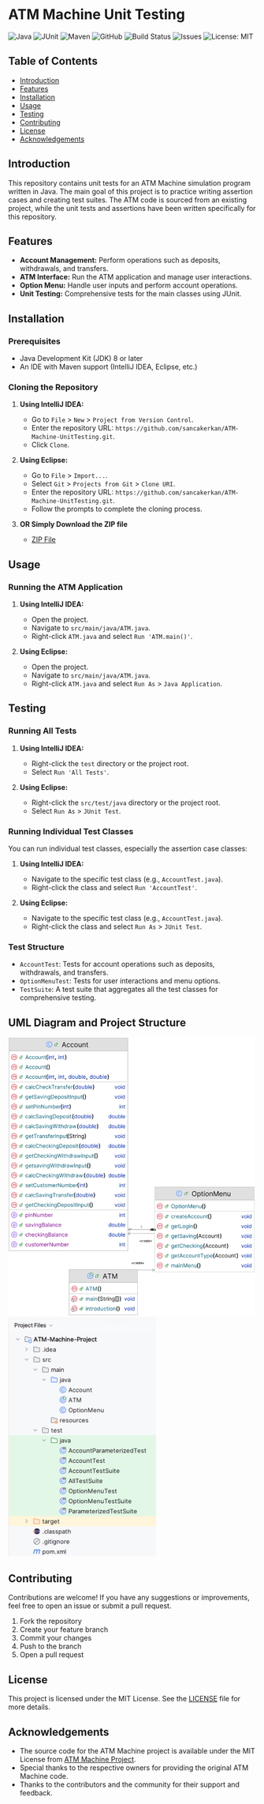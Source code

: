 # ATM Machine Unit Testing
![Java](https://img.shields.io/badge/Java-ED8B00?style=for-the-badge&logo=java&logoColor=white)
![JUnit](https://img.shields.io/badge/JUnit-25A162?style=for-the-badge&logo=junit5&logoColor=white)
![Maven](https://img.shields.io/badge/Maven-C71A36?style=for-the-badge&logo=apache-maven&logoColor=white)
![GitHub](https://img.shields.io/badge/GitHub-100000?style=for-the-badge&logo=github&logoColor=white)
![Build Status](https://img.shields.io/badge/build-passing-brightgreen)
![Issues](https://img.shields.io/github/issues/sancakerkan/ATM-Machine-UnitTesting)
![License: MIT](https://img.shields.io/badge/License-MIT-blue.svg)

## Table of Contents

- [Introduction](#introduction)
- [Features](#features)
- [Installation](#installation)
- [Usage](#usage)
- [Testing](#testing)
- [Contributing](#contributing)
- [License](#license)
- [Acknowledgements](#acknowledgements)

## Introduction

This repository contains unit tests for an ATM Machine simulation program written in Java. The main goal of this project is to practice writing assertion cases and creating test suites. The ATM code is sourced from an existing project, while the unit tests and assertions have been written specifically for this repository.

## Features

- **Account Management:** Perform operations such as deposits, withdrawals, and transfers.
- **ATM Interface:** Run the ATM application and manage user interactions.
- **Option Menu:** Handle user inputs and perform account operations.
- **Unit Testing:** Comprehensive tests for the main classes using JUnit.

## Installation

### Prerequisites

- Java Development Kit (JDK) 8 or later
- An IDE with Maven support (IntelliJ IDEA, Eclipse, etc.)

### Cloning the Repository

1. **Using IntelliJ IDEA:** 
    - Go to `File` > `New` > `Project from Version Control`.
    - Enter the repository URL: `https://github.com/sancakerkan/ATM-Machine-UnitTesting.git`.
    - Click `Clone`.

2. **Using Eclipse:**
    - Go to `File` > `Import...`.
    - Select `Git` > `Projects from Git` > `Clone URI`.
    - Enter the repository URL: `https://github.com/sancakerkan/ATM-Machine-UnitTesting.git`.
    - Follow the prompts to complete the cloning process.
  
3. **OR Simply Download the ZIP file**
    - [ZIP File](https://github.com/sancakerkan/ATM-Machine-UnitTesting/archive/refs/heads/main.zip)

## Usage

### Running the ATM Application

1. **Using IntelliJ IDEA:**
    - Open the project.
    - Navigate to `src/main/java/ATM.java`.
    - Right-click `ATM.java` and select `Run 'ATM.main()'`.

2. **Using Eclipse:**
    - Open the project.
    - Navigate to `src/main/java/ATM.java`.
    - Right-click `ATM.java` and select `Run As` > `Java Application`.


## Testing

### Running All Tests

1. **Using IntelliJ IDEA:**
    - Right-click the `test` directory or the project root.
    - Select `Run 'All Tests'`.

2. **Using Eclipse:**
    - Right-click the `src/test/java` directory or the project root.
    - Select `Run As` > `JUnit Test`.

### Running Individual Test Classes

You can run individual test classes, especially the assertion case classes:

1. **Using IntelliJ IDEA:**
    - Navigate to the specific test class (e.g., `AccountTest.java`).
    - Right-click the class and select `Run 'AccountTest'`.

2. **Using Eclipse:**
    - Navigate to the specific test class (e.g., `AccountTest.java`).
    - Right-click the class and select `Run As` > `JUnit Test`.

 ### Test Structure
- `AccountTest`: Tests for account operations such as deposits, withdrawals, and transfers.
- `OptionMenuTest`: Tests for user interactions and menu options.
- `TestSuite`: A test suite that aggregates all the test classes for comprehensive testing.

## UML Diagram and Project Structure

<img src="https://github.com/sancakerkan/ATM-Machine-UnitTesting/blob/main/.idea/ProjectUML.png" alt="UML Diagram" width="500"/>
<img src="https://github.com/sancakerkan/ATM-Machine-UnitTesting/blob/main/.idea/Project%20Structure.png" alt="Project Structure" width="300"/>

## Contributing

Contributions are welcome! If you have any suggestions or improvements, feel free to open an issue or submit a pull request.

1. Fork the repository
2. Create your feature branch 
3. Commit your changes 
4. Push to the branch 
5. Open a pull request

## License

This project is licensed under the MIT License. See the [LICENSE](LICENSE) file for more details.

## Acknowledgements
- The source code for the ATM Machine project is available under the MIT License from [ATM Machine Project](https://github.com/rajyash1904/ATM-Machine).
- Special thanks to the respective owners for providing the original ATM Machine code.
- Thanks to the contributors and the community for their support and feedback.


